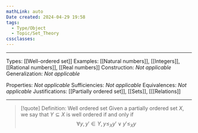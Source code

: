 ```yaml
---
mathLink: auto
Date created: 2024-04-29 19:58
tags:
  - Type/Object
  - Topic/Set_Theory
cssclasses:
---
```


---  

Types: [[Well-ordered set]]
Examples: [[Natural numbers]], [[Integers]], [[Rational numbers]], [[Real numbers]]
Construction: _Not applicable_
Generalization: _Not applicable_

Properties: _Not applicable_
Sufficiencies: _Not applicable_
Equivalences: _Not applicable_
Justifications: [[Partially ordered set]], [[Sets]], [[[Relations]]

---

> [!quote] Definition: Well ordered set
> Given a partially ordered set $X$, we say that $Y\subseteq X$ is well ordered if and only if $$ \forall y,y'\in Y, y\leq_{X}y' \lor y'\leq_{X}y $$



